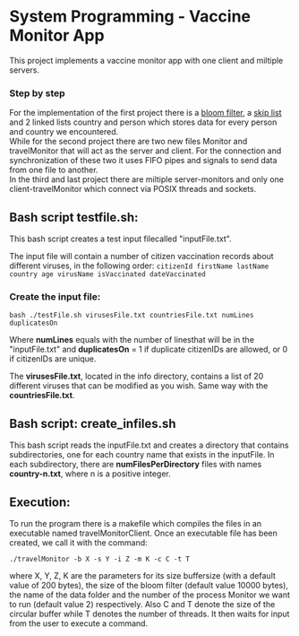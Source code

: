# System Programming - Vaccine Monitor App
This project implements a vaccine monitor app with one client and miltiple servers.
<br>
### Step by step
For the implementation of the first project there is a [bloom filter](https://en.wikipedia.org/wiki/Bloom_filter#:~:text=A%20Bloom%20filter%20is%20a,a%20member%20of%20a%20set.), a [skip list](https://en.wikipedia.org/wiki/Skip_list#:~:text=Skip%20lists%20are%20a%20probabilistic,faster%20and%20use%20less%20space.) and 2 linked lists country and person which stores data for every person and country we encountered.
<br/>
While for the second project there are two new files Monitor and travelMonitor that will act as the server and client. For the connection and synchronization of these two it uses FIFO pipes and signals to send data from one file to another.
<br/>
In the third and last project there are miltiple server-monitors and only one client-travelMonitor which connect via POSIX threads and sockets.

## Bash script testfile.sh:
This bash script creates a test input filecalled "inputFile.txt".

The input file will contain a number of citizen vaccination records about different viruses, in the following order:
`citizenId firstName lastName country age virusName isVaccinated dateVaccinated`
    
### Create the input file:
    bash ./testFile.sh virusesFile.txt countriesFile.txt numLines duplicatesOn

Where **numLines** equals with the number of linesthat will be in the "inputFile.txt" and **duplicatesOn** = 1 if duplicate citizenIDs are allowed, or 0 if citizenIDs are unique.

The **virusesFile.txt**, located in the info directory, contains a list of 20 different viruses that can be modified as you wish. Same way with the **countriesFile.txt**.

## Bash script: create_infiles.sh

This bash script reads the inputFile.txt and creates a directory that contains subdirectories, one for each country name that exists in the inputFile. In each subdirectory, there are  **numFilesPerDirectory** files with names **country-n.txt**, where n is a positive integer. 


## Execution:

To run the program there is a makefile which compiles the files in an executable named travelMonitorClient. Once an executable file has been created, we call it with the command:

    ./travelMonitor -b X -s Y -i Z -m K -c C -t T

where X, Y, Z, K are the parameters for its size buffersize (with a default value of 200 bytes), the size of the bloom filter (default value 10000 bytes), the name of the data folder and the number of the process Monitor we want to run (default value 2) respectively. Also C and T denote the size of the circular buffer while T denotes the number of threads.
It then waits for input from the user to execute a command.
